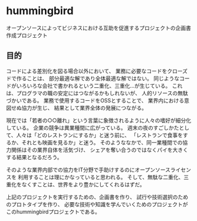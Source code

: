 hummingbird
===========

オープンソースによってビジネスにおける互助を促進するプロジェクトの企画書作成プロジェクト

目的
----

コードによる差別化を図る場合以外において、
業務に必要なコードをクローズドで作ることは、
部分最適な解であり全体最適な解ではない。
同じようなコードがいろいろな会社で書かれるという二重化、三重化...が生じている。
これは、プログラマの職の安定にはつながるかもしれないが、
人的リソースの無駄づかいである。
業務で使用するコードをOSSとすることで、
業界内における意図せぬ協力が生じ、
結果として業界全体の発展につながる。

現在では「若者の○○離れ」という言葉に象徴されるように人々の嗜好が細分化している。
企業の競争は異業種間に広がっている。
週末の夜のすごしかたとして、人々は「どのレストランにするか」と迷う前に、
「レストランで食事をするか、それとも映画を見るか」と迷う。
そのようななかで、同一業種間での協力関係はその業界自体を活気づけ、
シェアを奪い合うのではなくパイを大きくする結果となるだろう。

そのような業界内部での協力をIT分野で手助けするのにオープンソースライセンスを
利用することは理にかなっていると思われる。
そして、無駄な二重化、三重化をなくすことは、世界をより豊かにしてくれるはずだ。

上記のプロジェクトを実行するための、企画書を作り、
試行や技術選択のためのプロトタイプを作り、
必要な技術や知識を学んでいくためのプロジェクトがこのhummingbirdプロジェクトである。
